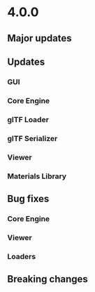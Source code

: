 # 4.0.0

## Major updates

## Updates

### GUI

### Core Engine

### glTF Loader

### glTF Serializer

### Viewer

### Materials Library

## Bug fixes

### Core Engine

### Viewer

### Loaders

## Breaking changes
